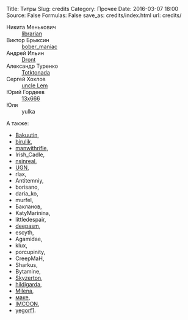 Title: Титры
Slug: credits
Category: Прочее
Date: 2016-03-07 18:00
Source: False
Formulas: False
save_as: credits/index.html
url: credits/

<dl class="creators">
    <dt>Никита Менькович</dt>
    <dd><a class="usericon whitehat" href="https://libc6.org/"><b></b>librarian</a></dd>
    <dt>Виктор Брыксин</dt>
    <dd><a class="usericon bober" href="http://virtualmind.ru"><b></b>bober_maniac</a></dd>
    <dt>Андрей Ильин</dt>
    <dd><a class="usericon" href="https://vk.com/andront89"><b></b>Dront</a>
    <dt>Александр Туренко</dt>
    <dd><a class="usericon tux" href="http://tkn.me"><b></b>Totktonada</a></dd>
    <dt>Сергей Хохлов</dt>
    <dd><a class="usericon blackhat" href="https://twitter.com/uncleLem"><b></b>uncle Lem</a></dd>
    <dt>Юрий Гордеев</dt>
    <dd><a class="usericon beret" href="https://vk.com/13x666"><b></b>13x666</a></dd>
    <dt>Юля</dt>
    <dd><span class="usericon female"><b></b>yulka</span></dd>
</dl>

А также:

<ul class="participants">
    <li><a class="usericon" href="https://vk.com/bakuutin"><b></b>Bakuutin</a>,</li>
    <li><a class="usericon female" href="http://birulik.ru"><b></b>birulik</a>,</li>
    <li><a class="usericon" href="http://vk.com/id56054954"><b></b>manwithrifle</a>,</li>
    <li><span class="usericon female"><b></b>Irish_Cadle</span>,</li>
    <li><a class="usericon" href="http://vk.com/viktor.love"><b></b>nsinreal</a>,</li>
    <li><a class="usericon" href="http://vk.com/sarnetsky"><b></b>UGN</a>,</li>
    <li><span class="usericon"><b></b>rlax</span>,</li>
    <li><span class="usericon"><b></b>Antitemniy</span>,</li>
    <li><span class="usericon"><b></b>borisano</span>,</li>
    <li><span class="usericon female"><b></b>daria_ko</span>,</li>
    <li><span class="usericon female"><b></b>murfel</span>,</li>
    <li><span class="usericon"><b></b>Бакланов</span>,</li>
    <li><span class="usericon female"><b></b>KatyMarinina</span>,</li>
    <li><span class="usericon female"><b></b>littledespair</span>,</li>
    <li><a class="usericon spider" href="http://deepasm.livejournal.com"><b></b>deepasm</a>,</li>
    <li><span class="usericon"><b></b>escyth</span>,</li>
    <li><span class="usericon"><b></b>Agamidae</span>,</li>
    <li><span class="usericon female"><b></b>klux</span>,</li>
    <li><span class="usericon"><b></b>porcupinity</span>,</li>
    <li><span class="usericon"><b></b>CreepMaH</span>,</li>
    <li><span class="usericon"><b></b>Sharkus</span>,</li>
    <li><span class="usericon"><b></b>Bytamine</span>,</li>
    <li><a class="usericon ninja" href="http://vk.com/the_seven"><b></b>Skyzerton</a>,</li>
    <li><a class="usericon meth" href="https://vk.com/id262346182"><b></b>hildigarda</a>,</li>
    <li><a class="usericon milena" href="https://vk.com/plamenika"><b></b>Milena</a>,</li>
    <li><a class="usericon" href="http://vk.com/mirasaujan"><b></b>маке</a>,</li>
    <li><a class="usericon" href="http://vk.com/el_coon"><b></b>IMCOON</a>,</li>
    <li><a class="usericon" href="http://yegorf1.ru"><b></b>yegorf1</a>.</li>
</ul>
